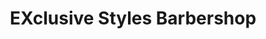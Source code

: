---
title: "EXclusive Styles Barbershop"
url: /cincinnati/exclusive-styles-barbershop/
shop: Friseur
---